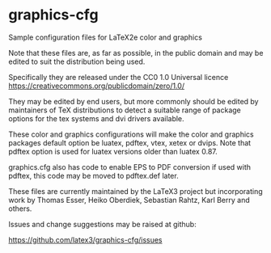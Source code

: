 # graphics-cfg
Sample configuration files for LaTeX2e color and graphics

Note that these files are, as far as possible, in the public domain
and may be edited to suit the distribution being used.

Specifically they are released under the CC0 1.0 Universal licence
 https://creativecommons.org/publicdomain/zero/1.0/


They may be edited by end users, but more commonly should be edited
by maintainers of TeX distributions to detect a suitable range of
package options for the tex systems and dvi drivers available.


These color and graphics configurations will make the color and
graphics packages default option be
luatex, pdftex, vtex, xetex or dvips.
Note that pdftex option is used for luatex versions older than
luatex 0.87.

graphics.cfg also has code to enable EPS to PDF conversion if used
with pdftex, this code may be moved to pdftex.def later.



These files are currently maintained by the LaTeX3 project but
incorporating work by Thomas Esser, Heiko Oberdiek, Sebastian Rahtz,
Karl Berry and others.

Issues and change suggestions may be raised at github:

https://github.com/latex3/graphics-cfg/issues
